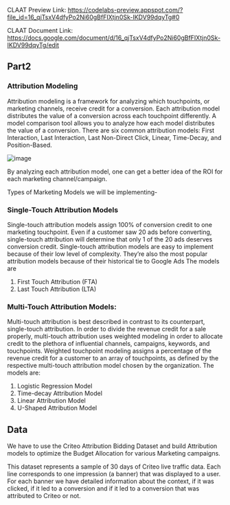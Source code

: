CLAAT Preview Link: https://codelabs-preview.appspot.com/?file_id=16_qjTsxV4dfyPo2Ni60gBfFIXtjn0Sk-IKDV99dqyTg#0

CLAAT Document Link: https://docs.google.com/document/d/16_qjTsxV4dfyPo2Ni60gBfFIXtjn0Sk-IKDV99dqyTg/edit


## Part2
### Attribution Modeling
Attribution modeling is a framework for analyzing which touchpoints, or marketing channels, receive credit for a conversion. Each attribution model distributes the value of a conversion across each touchpoint differently. A model comparison tool allows you to analyze how each model distributes the value of a conversion. There are six common attribution models: First Interaction, Last Interaction, Last Non-Direct Click, Linear, Time-Decay, and Position-Based.

![image](https://user-images.githubusercontent.com/33648410/106234377-ba2f1a00-61c6-11eb-8060-dba70fe2e64b.png)

By analyzing each attribution model, one can get a better idea of the ROI for each marketing channel/campaign.

Types of Marketing Models we will be implementing-

### Single-Touch Attribution Models
Single-touch attribution models assign 100% of conversion credit to one marketing touchpoint. Even if a customer saw 20 ads before converting, single-touch attribution will determine that only 1 of the 20 ads deserves conversion credit.
Single-touch attribution models are easy to implement because of their low level of complexity. They’re also the most popular attribution models because of their historical tie to Google Ads
The models are
1. First Touch Attribution (FTA)
2. Last Touch Attribution (LTA)

### Multi-Touch Attribution Models:
Multi-touch attribution is best described in contrast to its counterpart, single-touch attribution.
In order to divide the revenue credit for a sale properly, multi-touch attribution uses weighted modeling in order to allocate credit to the plethora of influential channels, campaigns, keywords, and touchpoints.
Weighted touchpoint modeling assigns a percentage of the revenue credit for a customer to an array of touchpoints, as defined by the respective multi-touch attribution model chosen by the organization.
The models are:
1. Logistic Regression Model
2. Time-decay Attribution Model
3. Linear Attribution Model
4. U-Shaped Attribution Model



## Data

We have to use the Criteo Attribution Bidding Dataset and build Attribution models to optimize the Budget Allocation for various Marketing campaigns.

This dataset represents a sample of 30 days of Criteo live traffic data. Each line corresponds to one impression (a banner) that was displayed to a user. For each banner we have detailed information about the context, if it was clicked, if it led to a conversion and if it led to a conversion that was attributed to Criteo or not.
